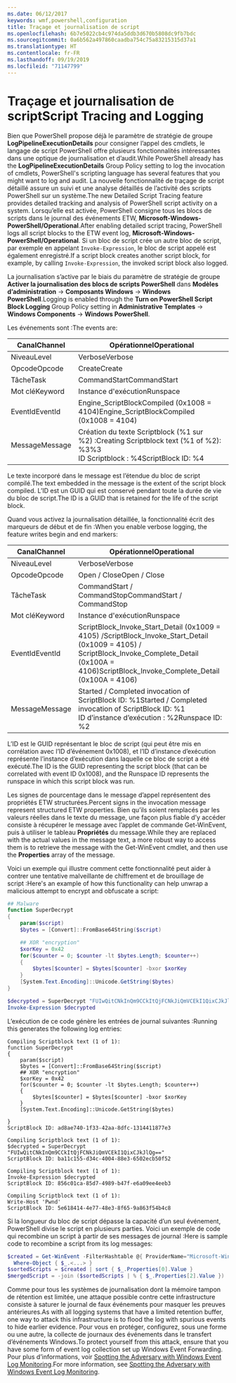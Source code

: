 ```yaml
---
ms.date: 06/12/2017
keywords: wmf,powershell,configuration
title: Traçage et journalisation de script
ms.openlocfilehash: 6b7e5022cb4c974da5ddb3d670b5808dc9fb7bdc
ms.sourcegitcommit: 0a6b562a497860caadba754c75a83215315d37a1
ms.translationtype: HT
ms.contentlocale: fr-FR
ms.lasthandoff: 09/19/2019
ms.locfileid: "71147799"
---
```

# <a name="script-tracing-and-logging"></a><span data-ttu-id="886d6-103">Traçage et journalisation de script</span><span class="sxs-lookup"><span data-stu-id="886d6-103">Script Tracing and Logging</span></span>

<span data-ttu-id="886d6-104">Bien que PowerShell propose déjà le paramètre de stratégie de groupe **LogPipelineExecutionDetails** pour consigner l’appel des cmdlets, le langage de script PowerShell offre plusieurs fonctionnalités intéressantes dans une optique de journalisation et d’audit.</span><span class="sxs-lookup"><span data-stu-id="886d6-104">While PowerShell already has the **LogPipelineExecutionDetails** Group Policy setting to log the invocation of cmdlets, PowerShell's scripting language has several features that you might want to log and audit.</span></span> <span data-ttu-id="886d6-105">La nouvelle fonctionnalité de traçage de script détaillé assure un suivi et une analyse détaillés de l’activité des scripts PowerShell sur un système.</span><span class="sxs-lookup"><span data-stu-id="886d6-105">The new Detailed Script Tracing feature provides detailed tracking and analysis of PowerShell script activity on a system.</span></span> <span data-ttu-id="886d6-106">Lorsqu’elle est activée, PowerShell consigne tous les blocs de scripts dans le journal des événements ETW, **Microsoft-Windows-PowerShell/Operational**.</span><span class="sxs-lookup"><span data-stu-id="886d6-106">After enabling detailed script tracing, PowerShell logs all script blocks to the ETW event log, **Microsoft-Windows-PowerShell/Operational**.</span></span> <span data-ttu-id="886d6-107">Si un bloc de script crée un autre bloc de script, par exemple en appelant `Invoke-Expression`, le bloc de script appelé est également enregistré.</span><span class="sxs-lookup"><span data-stu-id="886d6-107">If a script block creates another script block, for example, by calling `Invoke-Expression`, the invoked script block also logged.</span></span>

<span data-ttu-id="886d6-108">La journalisation s’active par le biais du paramètre de stratégie de groupe **Activer la journalisation des blocs de scripts PowerShell** dans **Modèles d’administration** -> **Composants Windows** -> **Windows PowerShell**.</span><span class="sxs-lookup"><span data-stu-id="886d6-108">Logging is enabled through the **Turn on PowerShell Script Block Logging** Group Policy setting in **Administrative Templates** -> **Windows Components** -> **Windows PowerShell**.</span></span>

<span data-ttu-id="886d6-109">Les événements sont :</span><span class="sxs-lookup"><span data-stu-id="886d6-109">The events are:</span></span>

| <span data-ttu-id="886d6-110">Canal</span><span class="sxs-lookup"><span data-stu-id="886d6-110">Channel</span></span> |                               <span data-ttu-id="886d6-111">Opérationnel</span><span class="sxs-lookup"><span data-stu-id="886d6-111">Operational</span></span>                               |
| ------- | ----------------------------------------------------------------------- |
| <span data-ttu-id="886d6-112">Niveau</span><span class="sxs-lookup"><span data-stu-id="886d6-112">Level</span></span>   | <span data-ttu-id="886d6-113">Verbose</span><span class="sxs-lookup"><span data-stu-id="886d6-113">Verbose</span></span>                                                                 |
| <span data-ttu-id="886d6-114">Opcode</span><span class="sxs-lookup"><span data-stu-id="886d6-114">Opcode</span></span>  | <span data-ttu-id="886d6-115">Create</span><span class="sxs-lookup"><span data-stu-id="886d6-115">Create</span></span>                                                                  |
| <span data-ttu-id="886d6-116">Tâche</span><span class="sxs-lookup"><span data-stu-id="886d6-116">Task</span></span>    | <span data-ttu-id="886d6-117">CommandStart</span><span class="sxs-lookup"><span data-stu-id="886d6-117">CommandStart</span></span>                                                            |
| <span data-ttu-id="886d6-118">Mot clé</span><span class="sxs-lookup"><span data-stu-id="886d6-118">Keyword</span></span> | <span data-ttu-id="886d6-119">Instance d'exécution</span><span class="sxs-lookup"><span data-stu-id="886d6-119">Runspace</span></span>                                                                |
| <span data-ttu-id="886d6-120">EventId</span><span class="sxs-lookup"><span data-stu-id="886d6-120">EventId</span></span> | <span data-ttu-id="886d6-121">Engine_ScriptBlockCompiled (0x1008 = 4104)</span><span class="sxs-lookup"><span data-stu-id="886d6-121">Engine_ScriptBlockCompiled (0x1008 = 4104)</span></span>                              |
| <span data-ttu-id="886d6-122">Message</span><span class="sxs-lookup"><span data-stu-id="886d6-122">Message</span></span> | <span data-ttu-id="886d6-123">Création du texte Scriptblock (%1 sur %2) :</span><span class="sxs-lookup"><span data-stu-id="886d6-123">Creating Scriptblock text (%1 of %2):</span></span> </br> <span data-ttu-id="886d6-124">%3</span><span class="sxs-lookup"><span data-stu-id="886d6-124">%3</span></span> </br> <span data-ttu-id="886d6-125">ID Scriptblock : %4</span><span class="sxs-lookup"><span data-stu-id="886d6-125">ScriptBlock ID: %4</span></span> |


<span data-ttu-id="886d6-126">Le texte incorporé dans le message est l’étendue du bloc de script compilé.</span><span class="sxs-lookup"><span data-stu-id="886d6-126">The text embedded in the message is the extent of the script block compiled.</span></span> <span data-ttu-id="886d6-127">L’ID est un GUID qui est conservé pendant toute la durée de vie du bloc de script.</span><span class="sxs-lookup"><span data-stu-id="886d6-127">The ID is a GUID that is retained for the life of the script block.</span></span>

<span data-ttu-id="886d6-128">Quand vous activez la journalisation détaillée, la fonctionnalité écrit des marqueurs de début et de fin :</span><span class="sxs-lookup"><span data-stu-id="886d6-128">When you enable verbose logging, the feature writes begin and end markers:</span></span>

| <span data-ttu-id="886d6-129">Canal</span><span class="sxs-lookup"><span data-stu-id="886d6-129">Channel</span></span> |                                 <span data-ttu-id="886d6-130">Opérationnel</span><span class="sxs-lookup"><span data-stu-id="886d6-130">Operational</span></span>                                |
| ------- | -------------------------------------------------------------------------- |
| <span data-ttu-id="886d6-131">Niveau</span><span class="sxs-lookup"><span data-stu-id="886d6-131">Level</span></span>   | <span data-ttu-id="886d6-132">Verbose</span><span class="sxs-lookup"><span data-stu-id="886d6-132">Verbose</span></span>                                                                    |
| <span data-ttu-id="886d6-133">Opcode</span><span class="sxs-lookup"><span data-stu-id="886d6-133">Opcode</span></span>  | <span data-ttu-id="886d6-134">Open / Close</span><span class="sxs-lookup"><span data-stu-id="886d6-134">Open / Close</span></span>                                                               |
| <span data-ttu-id="886d6-135">Tâche</span><span class="sxs-lookup"><span data-stu-id="886d6-135">Task</span></span>    | <span data-ttu-id="886d6-136">CommandStart / CommandStop</span><span class="sxs-lookup"><span data-stu-id="886d6-136">CommandStart / CommandStop</span></span>                                                 |
| <span data-ttu-id="886d6-137">Mot clé</span><span class="sxs-lookup"><span data-stu-id="886d6-137">Keyword</span></span> | <span data-ttu-id="886d6-138">Instance d'exécution</span><span class="sxs-lookup"><span data-stu-id="886d6-138">Runspace</span></span>                                                                   |
| <span data-ttu-id="886d6-139">EventId</span><span class="sxs-lookup"><span data-stu-id="886d6-139">EventId</span></span> | <span data-ttu-id="886d6-140">ScriptBlock\_Invoke\_Start\_Detail (0x1009 = 4105) /</span><span class="sxs-lookup"><span data-stu-id="886d6-140">ScriptBlock\_Invoke\_Start\_Detail (0x1009 = 4105) /</span></span> </br> <span data-ttu-id="886d6-141">ScriptBlock\_Invoke\_Complete\_Detail (0x100A = 4106)</span><span class="sxs-lookup"><span data-stu-id="886d6-141">ScriptBlock\_Invoke\_Complete\_Detail (0x100A = 4106)</span></span> |
| <span data-ttu-id="886d6-142">Message</span><span class="sxs-lookup"><span data-stu-id="886d6-142">Message</span></span> | <span data-ttu-id="886d6-143">Started / Completed invocation of ScriptBlock ID: %1</span><span class="sxs-lookup"><span data-stu-id="886d6-143">Started / Completed invocation of ScriptBlock ID: %1</span></span> </br> <span data-ttu-id="886d6-144">ID d’instance d’exécution : %2</span><span class="sxs-lookup"><span data-stu-id="886d6-144">Runspace ID: %2</span></span> |

<span data-ttu-id="886d6-145">L’ID est le GUID représentant le bloc de script (qui peut être mis en corrélation avec l’ID d’événement 0x1008), et l’ID d’instance d’exécution représente l’instance d’exécution dans laquelle ce bloc de script a été exécuté.</span><span class="sxs-lookup"><span data-stu-id="886d6-145">The ID is the GUID representing the script block (that can be correlated with event ID 0x1008), and the Runspace ID represents the runspace in which this script block was run.</span></span>

<span data-ttu-id="886d6-146">Les signes de pourcentage dans le message d’appel représentent des propriétés ETW structurées.</span><span class="sxs-lookup"><span data-stu-id="886d6-146">Percent signs in the invocation message represent structured ETW properties.</span></span> <span data-ttu-id="886d6-147">Bien qu’ils soient remplacés par les valeurs réelles dans le texte du message, une façon plus fiable d’y accéder consiste à récupérer le message avec l’applet de commande Get-WinEvent, puis à utiliser le tableau **Propriétés** du message.</span><span class="sxs-lookup"><span data-stu-id="886d6-147">While they are replaced with the actual values in the message text, a more robust way to access them is to retrieve the message with the Get-WinEvent cmdlet, and then use the **Properties** array of the message.</span></span>

<span data-ttu-id="886d6-148">Voici un exemple qui illustre comment cette fonctionnalité peut aider à contrer une tentative malveillante de chiffrement et de brouillage de script :</span><span class="sxs-lookup"><span data-stu-id="886d6-148">Here's an example of how this functionality can help unwrap a malicious attempt to encrypt and obfuscate a script:</span></span>

```powershell
## Malware
function SuperDecrypt
{
    param($script)
    $bytes = [Convert]::FromBase64String($script)

    ## XOR "encryption"
    $xorKey = 0x42
    for($counter = 0; $counter -lt $bytes.Length; $counter++)
    {
        $bytes[$counter] = $bytes[$counter] -bxor $xorKey
    }
    [System.Text.Encoding]::Unicode.GetString($bytes)
}

$decrypted = SuperDecrypt "FUIwQitCNkInQm9CCkItQjFCNkJiQmVCEkI1QixCJkJlQg=="
Invoke-Expression $decrypted
```

<span data-ttu-id="886d6-149">L’exécution de ce code génère les entrées de journal suivantes :</span><span class="sxs-lookup"><span data-stu-id="886d6-149">Running this generates the following log entries:</span></span>

```Output
Compiling Scriptblock text (1 of 1):
function SuperDecrypt
{
    param($script)
    $bytes = [Convert]::FromBase64String($script)
    ## XOR "encryption"
    $xorKey = 0x42
    for($counter = 0; $counter -lt $bytes.Length; $counter++)
    {
        $bytes[$counter] = $bytes[$counter] -bxor $xorKey
    }
    [System.Text.Encoding]::Unicode.GetString($bytes)

}
ScriptBlock ID: ad8ae740-1f33-42aa-8dfc-1314411877e3

Compiling Scriptblock text (1 of 1):
$decrypted = SuperDecrypt "FUIwQitCNkInQm9CCkItQjFCNkJiQmVCEkI1QixCJkJlQg=="
ScriptBlock ID: ba11c155-d34c-4004-88e3-6502ecb50f52

Compiling Scriptblock text (1 of 1):
Invoke-Expression $decrypted
ScriptBlock ID: 856c01ca-85d7-4989-b47f-e6a09ee4eeb3

Compiling Scriptblock text (1 of 1):
Write-Host 'Pwnd'
ScriptBlock ID: 5e618414-4e77-48e3-8f65-9a863f54b4c8
```

Si la longueur du bloc de script dépasse la capacité d’un seul événement, PowerShell divise le script en plusieurs parties. <span data-ttu-id="886d6-151">Voici un exemple de code qui recombine un script à partir de ses messages de journal :</span><span class="sxs-lookup"><span data-stu-id="886d6-151">Here is sample code to recombine a script from its log messages:</span></span>

```powershell
$created = Get-WinEvent -FilterHashtable @{ ProviderName="Microsoft-Windows-PowerShell"; Id = 4104 } |
  Where-Object { $_.<...> }
$sortedScripts = $created | sort { $_.Properties[0].Value }
$mergedScript = -join ($sortedScripts | % { $_.Properties[2].Value })
```

<span data-ttu-id="886d6-152">Comme pour tous les systèmes de journalisation dont la mémoire tampon de rétention est limitée, une attaque possible contre cette infrastructure consiste à saturer le journal de faux événements pour masquer les preuves antérieures.</span><span class="sxs-lookup"><span data-stu-id="886d6-152">As with all logging systems that have a limited retention buffer, one way to attack this infrastructure is to flood the log with spurious events to hide earlier evidence.</span></span> <span data-ttu-id="886d6-153">Pour vous en protéger, configurez, sous une forme ou une autre, la collecte de journaux des événements dans le transfert d’événements Windows.</span><span class="sxs-lookup"><span data-stu-id="886d6-153">To protect yourself from this attack, ensure that you have some form of event log collection set up Windows Event Forwarding.</span></span> <span data-ttu-id="886d6-154">Pour plus d’informations, voir [Spotting the Adversary with Windows Event Log Monitoring](https://apps.nsa.gov/iaarchive/library/reports/spotting-the-adversary-with-windows-event-log-monitoring.cfm).</span><span class="sxs-lookup"><span data-stu-id="886d6-154">For more information, see [Spotting the Adversary with Windows Event Log Monitoring](https://apps.nsa.gov/iaarchive/library/reports/spotting-the-adversary-with-windows-event-log-monitoring.cfm).</span></span>